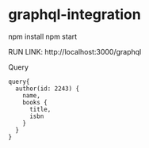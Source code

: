 # graphql-integration

npm install
npm start


RUN LINK: http://localhost:3000/graphql

Query
```
query{
  author(id: 2243) {
    name,
    books {
      title,
      isbn
    }
  }
}
```
